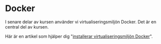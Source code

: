 ---
...
Docker
==================================

I senare delar av kursen använder vi virtualiseringsmiljön Docker. Det är en central del av kursen.

Här är en artikel som hjälper dig "[installerar virtualiseringsmiljön Docker](kunskap/installera-virtualiseringsmiljon-docker)".
